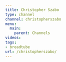 ```yaml
---
title: Christopher Szabo
type: channel
channel: christopherszabo
menu:
  main:
    parent: Channels
videos:
tags:
- breadtube
url: /christopherszabo/
---
```

